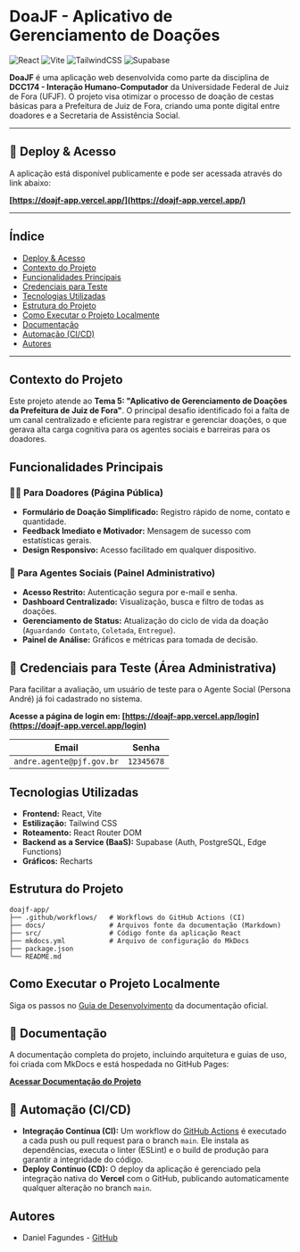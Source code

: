 # DoaJF - Aplicativo de Gerenciamento de Doações

![React](https://img.shields.io/badge/React-18.2.0-blue?logo=react)
![Vite](https://img.shields.io/badge/Vite-5.0.0-purple?logo=vite)
![TailwindCSS](https://img.shields.io/badge/Tailwind_CSS-3.4-blue?logo=tailwindcss)
![Supabase](https://img.shields.io/badge/Supabase-2.39-green?logo=supabase)

**DoaJF** é uma aplicação web desenvolvida como parte da disciplina de **DCC174 - Interação Humano-Computador** da Universidade Federal de Juiz de Fora (UFJF). O projeto visa otimizar o processo de doação de cestas básicas para a Prefeitura de Juiz de Fora, criando uma ponte digital entre doadores e a Secretaria de Assistência Social.

---

## 🚀 Deploy & Acesso

A aplicação está disponível publicamente e pode ser acessada através do link abaixo:

**[https://doajf-app.vercel.app/](https://doajf-app.vercel.app/)**

---

## Índice

- [Deploy & Acesso](#-deploy--acesso)
- [Contexto do Projeto](#contexto-do-projeto)
- [Funcionalidades Principais](#funcionalidades-principais)
- [Credenciais para Teste](#-credenciais-para-teste-área-administrativa)
- [Tecnologias Utilizadas](#tecnologias-utilizadas)
- [Estrutura do Projeto](#estrutura-do-projeto)
- [Como Executar o Projeto Localmente](#como-executar-o-projeto-localmente)
- [Documentação](#-documentação)
- [Automação (CI/CD)](#-automação-cicd)
- [Autores](#autores)

---

## Contexto do Projeto

Este projeto atende ao **Tema 5: "Aplicativo de Gerenciamento de Doações da Prefeitura de Juiz de Fora"**. O principal desafio identificado foi a falta de um canal centralizado e eficiente para registrar e gerenciar doações, o que gerava alta carga cognitiva para os agentes sociais e barreiras para os doadores.

## Funcionalidades Principais

### 🧍‍♂️ Para Doadores (Página Pública)

- **Formulário de Doação Simplificado:** Registro rápido de nome, contato e quantidade.
- **Feedback Imediato e Motivador:** Mensagem de sucesso com estatísticas gerais.
- **Design Responsivo:** Acesso facilitado em qualquer dispositivo.

### 👮 Para Agentes Sociais (Painel Administrativo)

- **Acesso Restrito:** Autenticação segura por e-mail e senha.
- **Dashboard Centralizado:** Visualização, busca e filtro de todas as doações.
- **Gerenciamento de Status:** Atualização do ciclo de vida da doação (`Aguardando Contato`, `Coletada`, `Entregue`).
- **Painel de Análise:** Gráficos e métricas para tomada de decisão.

## 🔑 Credenciais para Teste (Área Administrativa)

Para facilitar a avaliação, um usuário de teste para o Agente Social (Persona André) já foi cadastrado no sistema.

**Acesse a página de login em: [https://doajf-app.vercel.app/login](https://doajf-app.vercel.app/login)**

| Email                     | Senha      |
| ------------------------- | ---------- |
| `andre.agente@pjf.gov.br` | `12345678` |

## Tecnologias Utilizadas

- **Frontend:** React, Vite
- **Estilização:** Tailwind CSS
- **Roteamento:** React Router DOM
- **Backend as a Service (BaaS):** Supabase (Auth, PostgreSQL, Edge Functions)
- **Gráficos:** Recharts

## Estrutura do Projeto
```
doajf-app/
├── .github/workflows/   # Workflows do GitHub Actions (CI)
├── docs/                # Arquivos fonte da documentação (Markdown)
├── src/                 # Código fonte da aplicação React
├── mkdocs.yml           # Arquivo de configuração do MkDocs
├── package.json
└── README.md
```

## Como Executar o Projeto Localmente
Siga os passos no [Guia de Desenvolvimento](https://danielportes.github.io/doajf-app/getting-started/) da documentação oficial.

## 📖 Documentação
A documentação completa do projeto, incluindo arquitetura e guias de uso, foi criada com MkDocs e está hospedada no GitHub Pages:

**[Acessar Documentação do Projeto](https://danielportes.github.io/doajf-app/)**

## 🤖 Automação (CI/CD)
- **Integração Contínua (CI):** Um workflow do [GitHub Actions](./.github/workflows/ci.yml) é executado a cada push ou pull request para o branch `main`. Ele instala as dependências, executa o linter (ESLint) e o build de produção para garantir a integridade do código.
- **Deploy Contínuo (CD):** O deploy da aplicação é gerenciado pela integração nativa do **Vercel** com o GitHub, publicando automaticamente qualquer alteração no branch `main`.

## Autores
- Daniel Fagundes - [GitHub](https://github.com/DanielPortes/)

